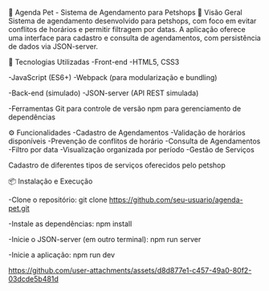 📅 Agenda Pet - Sistema de Agendamento para Petshops
🚀 Visão Geral
Sistema de agendamento desenvolvido para petshops, com foco em evitar conflitos de horários e permitir filtragem por datas. A aplicação oferece uma interface para cadastro e consulta de agendamentos, com persistência de dados via JSON-server.

🔧 Tecnologias Utilizadas
-Front-end
-HTML5, CSS3

-JavaScript (ES6+)
-Webpack (para modularização e bundling)

-Back-end (simulado)
-JSON-server (API REST simulada)

-Ferramentas
Git para controle de versão
npm para gerenciamento de dependências

⚙️ Funcionalidades
-Cadastro de Agendamentos
-Validação de horários disponíveis
-Prevenção de conflitos de horário
-Consulta de Agendamentos
-Filtro por data
-Visualização organizada por período
-Gestão de Serviços

Cadastro de diferentes tipos de serviços oferecidos pelo petshop

📦 Instalação e Execução

-Clone o repositório:
git clone https://github.com/seu-usuario/agenda-pet.git

-Instale as dependências:
npm install

-Inicie o JSON-server (em outro terminal):
npm run server

-Inicie a aplicação:
npm run dev



https://github.com/user-attachments/assets/d8d877e1-c457-49a0-80f2-03dcde5b481d





